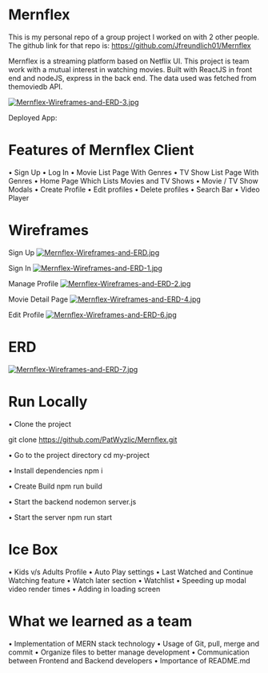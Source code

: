 # Mernflex 

This is my personal repo of a group project I worked on with 2 other people. The github link for that repo is: https://github.com/Jfreundlich01/Mernflex

Mernflex is a streaming platform based on Netflix UI. This project is  team work with a mutual interest in watching movies. Built with ReactJS in front end and nodeJS, express in the back end. The data used was fetched from themoviedb API.

[![Mernflex-Wireframes-and-ERD-3.jpg](https://i.postimg.cc/g0YkCVCP/Mernflex-Wireframes-and-ERD-3.jpg)](https://postimg.cc/v4Ns9V8P)

Deployed App: 


# Features of Mernflex Client

•	Sign Up 
•	Log In
•	Movie List Page With Genres
•	TV Show List Page With Genres
•	Home Page Which Lists Movies and TV Shows
•	Movie / TV Show Modals
•	Create Profile
•	Edit profiles
•	Delete profiles
•	Search Bar
•	Video Player

# Wireframes 
Sign Up
[![Mernflex-Wireframes-and-ERD.jpg](https://i.postimg.cc/ZKb1rfz3/Mernflex-Wireframes-and-ERD.jpg)](https://postimg.cc/WtyWVw3b)

Sign In
[![Mernflex-Wireframes-and-ERD-1.jpg](https://i.postimg.cc/26Nt3Gx1/Mernflex-Wireframes-and-ERD-1.jpg)](https://postimg.cc/f35Crxps)

Manage Profile
[![Mernflex-Wireframes-and-ERD-2.jpg](https://i.postimg.cc/HkJv2RZJ/Mernflex-Wireframes-and-ERD-2.jpg)](https://postimg.cc/nXJ1VRtZ)

Movie Detail Page
[![Mernflex-Wireframes-and-ERD-4.jpg](https://i.postimg.cc/9QGZCBz8/Mernflex-Wireframes-and-ERD-4.jpg)](https://postimg.cc/gx2nK8V8)

Edit Profile
[![Mernflex-Wireframes-and-ERD-6.jpg](https://i.postimg.cc/0jwrZ8wW/Mernflex-Wireframes-and-ERD-6.jpg)](https://postimg.cc/1Vy931Mw)


# ERD

[![Mernflex-Wireframes-and-ERD-7.jpg](https://i.postimg.cc/4yk9h8Lh/Mernflex-Wireframes-and-ERD-7.jpg)](https://postimg.cc/bDgJ7Rjz)



#  Run Locally
 
• Clone the project

  git clone https://github.com/PatWyzlic/Mernflex.git

• Go to the project directory
  cd my-project

• Install dependencies
  npm i

• Create Build
  npm run build

• Start the backend
  nodemon server.js

• Start the server
  npm run start


# Ice Box

• Kids v/s Adults Profile
• Auto Play settings
• Last Watched and Continue Watching feature
• Watch later section
• Watchlist
• Speeding up modal video render times
• Adding in loading screen

# What we learned as a team

•	Implementation of MERN stack technology
•	Usage of Git, pull, merge and commit
•	Organize files to better manage development
•	Communication between Frontend and Backend developers
•	Importance of README.md

